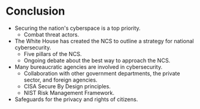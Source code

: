 # Conclusion

- <CursorType :speed="10" :slide="14">Securing the nation's cyberspace is a top priority.</CursorType>
    - <CursorType :speed="10" :slide="14">Combat threat actors.</CursorType>
- <CursorType :speed="10" :slide="14">The White House has created the NCS to outline a strategy for national cybersecurity.</CursorType>
    - <CursorType :speed="10" :slide="14">Five pillars of the NCS.</CursorType>
    - <CursorType :speed="10" :slide="14">Ongoing debate about the best way to approach the NCS.</CursorType>
- <CursorType :speed="10" :slide="14">Many bureaucratic agencies are involved in cybersecurity.</CursorType>
    - <CursorType :speed="10" :slide="14">Collaboration with other government departments, the private sector, and foreign agencies.</CursorType>
    - <CursorType :speed="10" :slide="14">CISA Secure By Design principles.</CursorType>
    - <CursorType :speed="10" :slide="14">NIST Risk Management Framework.</CursorType>
- <CursorType :speed="10" :slide="14">Safeguards for the privacy and rights of citizens.</CursorType>

